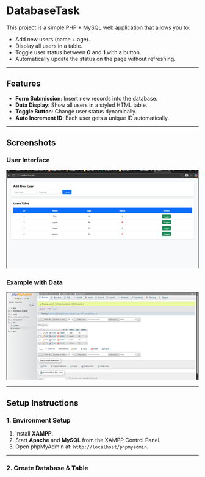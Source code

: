 # DatabaseTask

This project is a simple PHP + MySQL web application that allows you to:

- Add new users (name + age).
- Display all users in a table.
- Toggle user status between **0** and **1** with a button.
- Automatically update the status on the page without refreshing.

---

##  Features
- **Form Submission**: Insert new records into the database.
- **Data Display**: Show all users in a styled HTML table.
- **Toggle Button**: Change user status dynamically.
- **Auto Increment ID**: Each user gets a unique ID automatically.

---

##  Screenshots
### User Interface  
![Users Table Screenshot](https://github.com/Tloww/DatabaseTask/blob/main/Screenshot%202025-10-23%20015213.png)

### Example with Data  
![Users with Data Screenshot](https://github.com/Tloww/DatabaseTask/blob/main/Screenshot%202025-10-23%20020549.png)

---

##  Setup Instructions

### 1. Environment Setup
1. Install **XAMPP**.
2. Start **Apache** and **MySQL** from the XAMPP Control Panel.
3. Open phpMyAdmin at: `http://localhost/phpmyadmin`.

---

### 2. Create Database & Table
